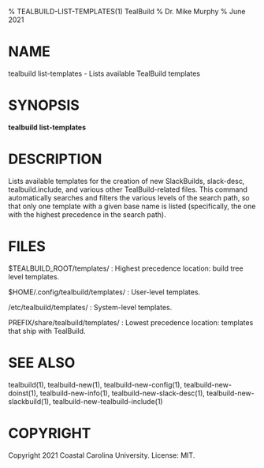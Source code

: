 % TEALBUILD-LIST-TEMPLATES(1) TealBuild
% Dr. Mike Murphy
% June 2021


# NAME

tealbuild list-templates - Lists available TealBuild templates


# SYNOPSIS

**tealbuild list-templates**


# DESCRIPTION

Lists available templates for the creation of new SlackBuilds, slack-desc, tealbuild.include, and various other
TealBuild-related files. This command automatically searches and filters the various levels of the search path, so
that only one template with a given base name is listed (specifically, the one with the highest precedence in the
search path).


# FILES

$TEALBUILD\_ROOT/templates/
: Highest precedence location: build tree level templates.

$HOME/.config/tealbuild/templates/
: User-level templates.

/etc/tealbuild/templates/
: System-level templates.

PREFIX/share/tealbuild/templates/
: Lowest precedence location: templates that ship with TealBuild.


# SEE ALSO

tealbuild(1), tealbuild-new(1), tealbuild-new-config(1), tealbuild-new-doinst(1),
tealbuild-new-info(1), tealbuild-new-slack-desc(1), tealbuild-new-slackbuild(1),
tealbuild-new-tealbuild-include(1)


# COPYRIGHT

Copyright 2021 Coastal Carolina University. License: MIT.
